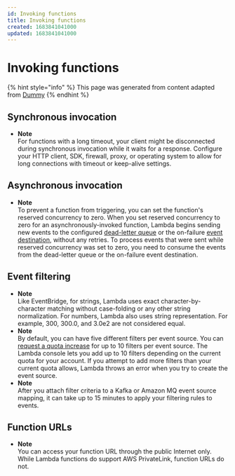 ```yaml
---
id: Invoking functions
title: Invoking functions
created: 1683841041000
updated: 1683841041000
---
```

# Invoking functions
{% hint style="info" %}
This page was generated from content adapted from [Dummy](https://docs.aws.amazon.com/ec2/index.html)
{% endhint %}
## Synchronous invocation

- **Note**  
For functions with a long timeout, your client might be disconnected during synchronous invocation while it waits for a response\. Configure your HTTP client, SDK, firewall, proxy, or operating system to allow for long connections with timeout or keep\-alive settings\.


## Asynchronous invocation

- **Note**  
To prevent a function from triggering, you can set the function's reserved concurrency to zero\. When you set reserved concurrency to zero for an asynchronously\-invoked function, Lambda begins sending new events to the configured [dead\-letter queue](#invocation-dlq) or the on\-failure [event destination](#invocation-async-destinations), without any retries\. To process events that were sent while reserved concurrency was set to zero, you need to consume the events from the dead\-letter queue or the on\-failure event destination\.


## Event filtering

- **Note**  
Like EventBridge, for strings, Lambda uses exact character\-by\-character matching without case\-folding or any other string normalization\. For numbers, Lambda also uses string representation\. For example, 300, 300\.0, and 3\.0e2 are not considered equal\.
- **Note**  
By default, you can have five different filters per event source\. You can [request a quota increase](https://docs.aws.amazon.com/servicequotas/latest/userguide/request-quota-increase.html) for up to 10 filters per event source\. The Lambda console lets you add up to 10 filters depending on the current quota for your account\. If you attempt to add more filters than your current quota allows, Lambda throws an error when you try to create the event source\.
- **Note**  
After you attach filter criteria to a Kafka or Amazon MQ event source mapping, it can take up to 15 minutes to apply your filtering rules to events\.


## Function URLs

- **Note**  
You can access your function URL through the public Internet only\. While Lambda functions do support AWS PrivateLink, function URLs do not\.

